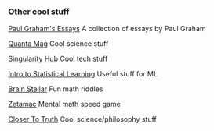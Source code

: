 ### Other cool stuff


<a href="http://www.paulgraham.com/articles.html">Paul Graham's Essays</a> A collection of essays by Paul Graham

<a href="https://www.quantamagazine.org/">Quanta Mag</a> Cool science stuff

<a href="https://singularityhub.com/">Singularity Hub</a> Cool tech stuff

<a href="https://www.statlearning.com/">Intro to Statistical Learning</a> Useful stuff for ML

<a href="https://brainstellar.com/puzzles">Brain Stellar</a> Fun math riddles

<a href="https://arithmetic.zetamac.com/">Zetamac</a> Mental math speed game

<a href="https://live-closer-to-truth.pantheonsite.io/">Closer To Truth</a> Cool science/philosophy stuff



